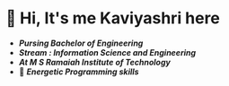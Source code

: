 # 👋 Hi, It's me Kaviyashri here
- ***Pursing Bachelor of Engineering***
-  ***Stream : Information Science and Engineering***
-  ***At M S Ramaiah Institute of Technology***
- 👀 ***Energetic Programming skills***



<!---
Kaviyashri-Naidu/Kaviyashri-Naidu is a ✨ special ✨ repository because its `README.md` (this file) appears on your GitHub profile.
You can click the Preview link to take a look at your changes.
--->
